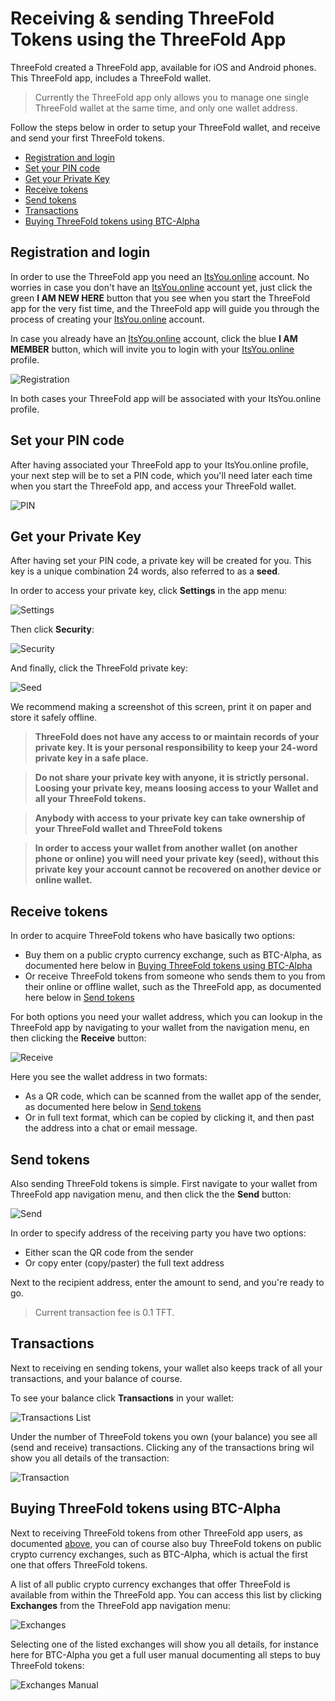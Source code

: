 # Receiving & sending ThreeFold Tokens using the ThreeFold App

ThreeFold created a ThreeFold app, available for iOS and Android phones. This ThreeFold app, includes a ThreeFold wallet. 

> Currently the ThreeFold app only allows you to manage one single ThreeFold wallet at the same time, and only one wallet address.

Follow the steps below in order to setup your ThreeFold wallet, and receive and send your first ThreeFold tokens.

- [Registration and login](#iyo)
- [Set your PIN code](#pin)
- [Get your Private Key](#seed)
- [Receive tokens](#receive)
- [Send tokens](#send)
- [Transactions](#transactions)
- [Buying ThreeFold tokens using BTC-Alpha](#btc-alpha)

<a id='iyo'><a>

## Registration and login

In order to use the ThreeFold app you need an [ItsYou.online](itsyou.online) account. No worries in case you don't have an [ItsYou.online](itsyou.online) account yet, just click the green **I AM NEW HERE** button that you see when you start the ThreeFold app for the very fist time, and  the ThreeFold app will guide you through the process of creating your [ItsYou.online](itsyou.online) account.

In case you already have an [ItsYou.online](itsyou.online) account, click the blue **I AM MEMBER** button, which will invite you to login with your [ItsYou.online](itsyou.online) profile.

![Registration](https://raw.githubusercontent.com/threefoldfoundation/info_tokens/master/docs/img/wallet-registration-300.png "Registration Screen")

In both cases your ThreeFold app will be associated with your ItsYou.online profile.


<a id='pin'><a>

## Set your PIN code

After having associated your ThreeFold app to your ItsYou.online profile, your next step will be to set a PIN code, which you'll need later each time when you start the ThreeFold app, and access your ThreeFold wallet.

![PIN](https://raw.githubusercontent.com/threefoldfoundation/info_tokens/master/docs/img/wallet-pin-300.jpg "PIN")


<a id='seed'><a>

## Get your Private Key

After having set your PIN code, a private key will be created for you. This key is a unique combination 24 words, also referred to as a **seed**. 

In order to access your private key, click **Settings** in the app menu:

![Settings](https://raw.githubusercontent.com/threefoldfoundation/info_tokens/master/docs/img/wallet-settings.png "Settings")


Then click **Security**:

![Security](https://raw.githubusercontent.com/threefoldfoundation/info_tokens/master/docs/img/wallet-security.png "Security")

And finally, click the ThreeFold private key:

![Seed](https://raw.githubusercontent.com/threefoldfoundation/info_tokens/master/docs/img/wallet-seed.png "Seed")


We recommend making a screenshot of this screen, print it on paper and store it safely offline.

> **ThreeFold does not have any access to or maintain records of your private key. It is your personal responsibility to keep your 24-word private key in a safe place.**

> **Do not share your private key with anyone, it is strictly personal. Loosing your private key, means loosing access to your Wallet and all your ThreeFold tokens.**

> **Anybody with access to your private key can take ownership of your ThreeFold wallet and ThreeFold tokens**

> **In order to access your wallet from another wallet (on another phone or online) you will need your private key (seed), without this private key your account cannot be recovered on another device or online wallet.**


<a id='receive'><a>

## Receive tokens

In order to acquire ThreeFold tokens who have basically two options:
- Buy them on a public crypto currency exchange, such as BTC-Alpha, as documented here below in [Buying ThreeFold tokens using BTC-Alpha](#btc-alpha)
- Or receive ThreeFold tokens from someone who sends them to you from their online or offline wallet, such as the ThreeFold app, as documented here below in [Send tokens](#send)

For both options you need your wallet address, which you can lookup in the ThreeFold app by navigating to your wallet from the navigation menu, en then clicking the **Receive** button:

![Receive](https://raw.githubusercontent.com/threefoldfoundation/info_tokens/master/docs/img/wallet-receive-300.jpg "Receive")

Here you see the wallet address in two formats:
- As a QR code, which can be scanned from the wallet app of the sender, as documented here below in [Send tokens](#send) 
- Or in full text format, which can be copied by clicking it, and then past the address into  a chat or email message. 


<a id='send'><a>

## Send tokens

Also sending ThreeFold tokens is simple. First navigate to your wallet from ThreeFold app navigation menu, and then click the  the **Send** button:

![Send](https://raw.githubusercontent.com/threefoldfoundation/info_tokens/master/docs/img/wallet-send-300.jpg "Send")

In order to specify address of the receiving party you have two options:
- Either scan the QR code from the sender
- Or copy enter (copy/paster) the full text address 

Next to the recipient address, enter the amount to send, and you're ready to go. 

> Current transaction fee is 0.1 TFT.


<a id='transactions'><a>

## Transactions

Next to receiving en sending tokens, your wallet also keeps track of all your transactions, and your balance of course.

To see your balance click **Transactions** in your wallet:

![Transactions List](https://raw.githubusercontent.com/threefoldfoundation/info_tokens/master/docs/img/wallet-transaction-list-300.jpg "Transactions List")

Under the number of ThreeFold tokens you own (your balance) you see all (send and receive) transactions. Clicking any of the transactions bring wil show you all details of the transaction: 

![Transaction](https://raw.githubusercontent.com/threefoldfoundation/info_tokens/master/docs/img/wallet-transaction-300.jpg "Transaction")


<a id='btc-alpha'><a>

## Buying ThreeFold tokens using BTC-Alpha

Next to receiving ThreeFold tokens from other ThreeFold app users, as documented [above](#receive), you can of course also buy ThreeFold tokens on public crypto currency exchanges, such as BTC-Alpha, which is actual the first one that offers ThreeFold tokens.

A list of all public crypto currency exchanges that offer ThreeFold is available from within the ThreeFold app. You can access this list by clicking **Exchanges** from the ThreeFold app navigation menu:


![Exchanges](https://raw.githubusercontent.com/threefoldfoundation/info_tokens/master/docs/img/wallet-exchanges-300.jpg "Exchanges")

Selecting one of the listed exchanges will show you all details, for instance here for BTC-Alpha you get a full user manual documenting all steps to buy ThreeFold tokens:

![Exchanges Manual](https://raw.githubusercontent.com/threefoldfoundation/info_tokens/master/docs/img/wallet-exchanges-manual-300.jpg "Exchanges Manual")
